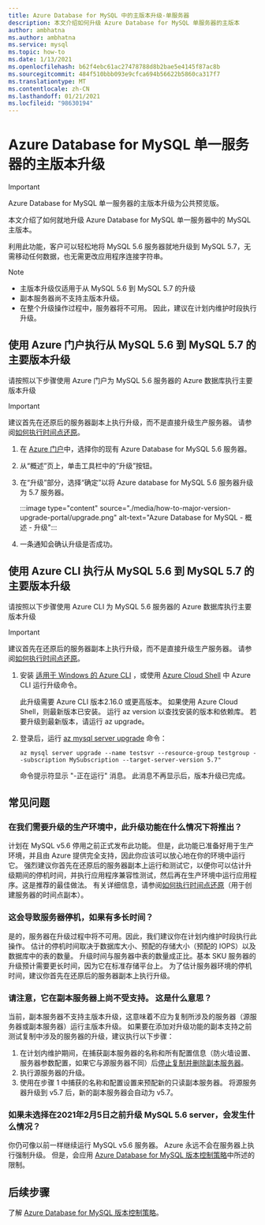 ```yaml
---
title: Azure Database for MySQL 中的主版本升级-单服务器
description: 本文介绍如何升级 Azure Database for MySQL 单服务器的主版本
author: ambhatna
ms.author: ambhatna
ms.service: mysql
ms.topic: how-to
ms.date: 1/13/2021
ms.openlocfilehash: b62f4ebc61ac27478788d8b2bae5e4145f87ac8b
ms.sourcegitcommit: 484f510bbb093e9cfca694b56622b5860ca317f7
ms.translationtype: MT
ms.contentlocale: zh-CN
ms.lasthandoff: 01/21/2021
ms.locfileid: "98630194"
---
```

# <a name="major-version-upgrade-in-azure-database-for-mysql-single-server"></a>Azure Database for MySQL 单一服务器的主版本升级

> [!IMPORTANT]
> Azure Database for MySQL 单一服务器的主版本升级为公共预览版。

本文介绍了如何就地升级 Azure Database for MySQL 单一服务器中的 MySQL 主版本。

利用此功能，客户可以轻松地将 MySQL 5.6 服务器就地升级到 MySQL 5.7，无需移动任何数据，也无需更改应用程序连接字符串。

> [!Note]
> * 主版本升级仅适用于从 MySQL 5.6 到 MySQL 5.7 的升级<br>
> * 副本服务器尚不支持主版本升级。
> * 在整个升级操作过程中，服务器将不可用。 因此，建议在计划内维护时段执行升级。

## <a name="perform-major-version-upgrade-from-mysql-56-to-mysql-57-using-azure-portal"></a>使用 Azure 门户执行从 MySQL 5.6 到 MySQL 5.7 的主要版本升级

请按照以下步骤使用 Azure 门户为 MySQL 5.6 服务器的 Azure 数据库执行主要版本升级

> [!IMPORTANT]
> 建议首先在还原后的服务器副本上执行升级，而不是直接升级生产服务器。 请参阅[如何执行时间点还原](howto-restore-server-portal.md#point-in-time-restore)。

1. 在 [Azure 门户](https://portal.azure.com/)中，选择你的现有 Azure Database for MySQL 5.6 服务器。

2. 从“概述”页上，单击工具栏中的“升级”按钮。

3. 在“升级”部分，选择“确定”以将 Azure database for MySQL 5.6 服务器升级为 5.7 服务器。

   :::image type="content" source="./media/how-to-major-version-upgrade-portal/upgrade.png" alt-text="Azure Database for MySQL - 概述 - 升级":::

4. 一条通知会确认升级是否成功。


## <a name="perform-major-version-upgrade-from-mysql-56-to-mysql-57-using-azure-cli"></a>使用 Azure CLI 执行从 MySQL 5.6 到 MySQL 5.7 的主要版本升级

请按照以下步骤使用 Azure CLI 为 MySQL 5.6 服务器的 Azure 数据库执行主要版本升级

> [!IMPORTANT]
> 建议首先在还原后的服务器副本上执行升级，而不是直接升级生产服务器。 请参阅[如何执行时间点还原](howto-restore-server-cli.md#server-point-in-time-restore)。

1. 安装 [适用于 Windows 的 Azure CLI](/cli/azure/install-azure-cli) ，或使用 [Azure Cloud Shell](../cloud-shell/overview.md) 中 Azure CLI 运行升级命令。 
 
   此升级需要 Azure CLI 版本2.16.0 或更高版本。 如果使用 Azure Cloud Shell，则最新版本已安装。 运行 az version 以查找安装的版本和依赖库。 若要升级到最新版本，请运行 az upgrade。

2. 登录后，运行 [az mysql server upgrade](https://docs.microsoft.com/cli/azure/mysql/server?view=azure-cli-latest#az_mysql_server_upgrade&preserve-view=true) 命令：
    
   ```azurecli
   az mysql server upgrade --name testsvr --resource-group testgroup --subscription MySubscription --target-server-version 5.7"
   ```
   
   命令提示符显示 "-正在运行" 消息。 此消息不再显示后，版本升级已完成。

## <a name="frequently-asked-questions"></a>常见问题

### <a name="when-will-this-upgrade-feature-be-ga-as-we-have-mysql-v56-in-our-production-environment-that-we-need-to-upgrade"></a>在我们需要升级的生产环境中，此升级功能在什么情况下将推出？

计划在 MySQL v5.6 停用之前正式发布此功能。 但是，此功能已准备好用于生产环境，并且由 Azure 提供完全支持，因此你应该可以放心地在你的环境中运行它。 强烈建议你首先在还原后的服务器副本上运行和测试它，以便你可以估计升级期间的停机时间，并执行应用程序兼容性测试，然后再在生产环境中运行应用程序。这是推荐的最佳做法。 有关详细信息，请参阅[如何执行时间点还原](howto-restore-server-portal.md#point-in-time-restore)（用于创建服务器的时间点副本）。 

### <a name="will-this-cause-downtime-of-the-server-and-if-so-how-long"></a>这会导致服务器停机，如果有多长时间？

是的，服务器在升级过程中将不可用。因此，我们建议你在计划内维护时段执行此操作。 估计的停机时间取决于数据库大小、预配的存储大小（预配的 IOPS）以及数据库中的表的数量。 升级时间与服务器中表的数量成正比。基本 SKU 服务器的升级预计需要更长时间，因为它在标准存储平台上。 为了估计服务器环境的停机时间，建议你首先在还原后的服务器副本上执行升级。  

### <a name="it-is-noted-that-it-is-not-supported-on-replica-server-yet-what-does-that-mean-concrete"></a>请注意，它在副本服务器上尚不受支持。 这是什么意思？

当前，副本服务器不支持主版本升级，这意味着不应为复制所涉及的服务器（源服务器或副本服务器）运行主版本升级。 如果要在添加对升级功能的副本支持之前测试复制中涉及的服务器的升级，建议执行以下步骤：

1. 在计划内维护期间，在捕获副本服务器的名称和所有配置信息（防火墙设置、服务器参数配置，如果它与源服务器不同）后[停止复制并删除副本服务器](howto-read-replicas-portal.md)。
2. 执行源服务器的升级。
3. 使用在步骤 1 中捕获的名称和配置设置来预配新的只读副本服务器。 将源服务器升级到 v5.7 后，新的副本服务器会自动为 v5.7。

### <a name="what-will-happen-if-we-do-not-choose-to-upgrade-our-mysql-v56-server-before-february-5-2021"></a>如果未选择在2021年2月5日之前升级 MySQL 5.6 server，会发生什么情况？

你仍可像以前一样继续运行 MySQL v5.6 服务器。 Azure 永远不会在服务器上执行强制升级。 但是，会应用 [Azure Database for MySQL 版本控制策略](concepts-version-policy.md)中所述的限制。

## <a name="next-steps"></a>后续步骤

了解 [Azure Database for MySQL 版本控制策略](concepts-version-policy.md)。
